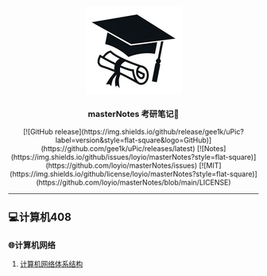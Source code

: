 <div align="center">
  <img src="https://raw.githubusercontent.com/loyio/oss/main/masterNotes/masterNotes-logo20210115.png" alt="uPic">
  <h3>masterNotes 考研笔记📒</h3>
  <p>
    [![GitHub release](https://img.shields.io/github/release/gee1k/uPic?label=version&style=flat-square&logo=GitHub)](https://github.com/gee1k/uPic/releases/latest)
    [![Notes](https://img.shields.io/github/issues/loyio/masterNotes?style=flat-square)](https://github.com/loyio/masterNotes/issues)
    [![MIT](https://img.shields.io/github/license/loyio/masterNotes?style=flat-square)](https://github.com/loyio/masterNotes/blob/main/LICENSE)
  </p>
</div>

-----

## 💻计算机408

### 🌐计算机网络
1. [计算机网络体系结构](https://github.com/loyio/masterNotes/issues/1)
